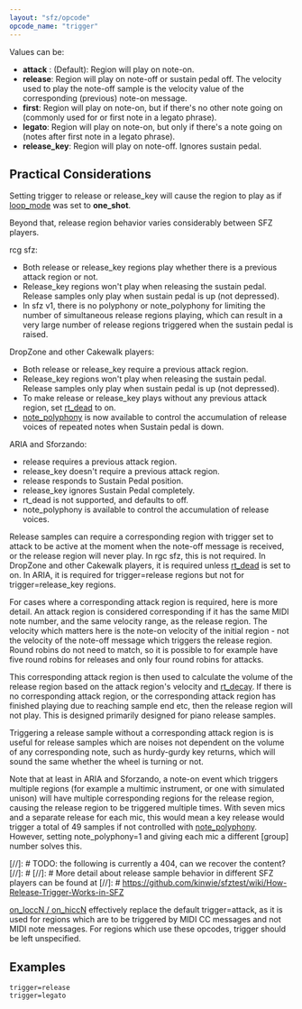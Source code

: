 ```yaml
---
layout: "sfz/opcode"
opcode_name: "trigger"
---
```

Values can be:

- **attack** : (Default): Region will play on note-on.
- **release**: Region will play on note-off or sustain pedal off. The velocity
               used to play the note-off sample is the velocity value of the
               corresponding (previous) note-on message.
- **first**: Region will play on note-on, but if there's no other note going on
             (commonly used for or first note in a legato phrase).
- **legato**: Region will play on note-on, but only if there's a note going on
              (notes after first note in a legato phrase).
- **release_key**: Region will play on note-off. Ignores sustain pedal.

## Practical Considerations

Setting trigger to release or release_key will cause the region to play as if
[loop_mode] was set to **one_shot**.

Beyond that, release region behavior varies considerably between SFZ players.

rcg sfz:
* Both release or release_key regions play whether there is a previous attack region or not.
* Release_key regions won't play when releasing the sustain pedal. Release samples only play
when sustain pedal is up (not depressed).
* In sfz v1, there is no polyphony or note_polyphony for limiting the number of simultaneous
release regions playing, which can result in a very large number of release regions triggered
when the sustain pedal is raised.

DropZone and other Cakewalk players:
* Both release or release_key require a previous attack region.
* Release_key regions won't play when releasing the sustain pedal. Release samples only play
when sustain pedal is up (not depressed).
* To make release or release_key plays without any previous attack region, set
[rt_dead] to on.
* [note_polyphony] is now available to control the accumulation of
release voices of repeated notes when Sustain pedal is down.

ARIA and Sforzando:
* release requires a previous attack region.
* release_key doesn't require a previous attack region.
* release responds to Sustain Pedal position.
* release_key ignores Sustain Pedal completely.
* rt_dead is not supported, and defaults to off.
* note_polyphony is available to control the accumulation of release voices.

Release samples can require a corresponding region with trigger set to attack to be active at
the moment when the note-off message is received, or the release region will never play.
In rgc sfz, this is not required. In DropZone and other Cakewalk players, it is required
unless [rt_dead] is set to on. In ARIA, it is required for trigger=release
regions but not for trigger=release_key regions.

For cases where a corresponding attack region is required, here is more detail.
An attack region is considered corresponding if it has the same MIDI note number,
and the same velocity range, as the release region. The velocity which matters here is
the note-on velocity of the initial region - not the velocity of the note-off message
which triggers the release region. Round robins do not need to match, so it is possible
to for example have five round robins for releases and only four round robins for
attacks.

This corresponding attack region is then used to calculate the volume of the release
region based on the attack region's velocity and [rt_decay]. If there is
no corresponding attack region, or the corresponding attack region has finished playing due
to reaching sample end etc, then the release region will not play. This is designed primarily
designed for piano release samples.

Triggering a release sample without a corresponding attack region is is useful for release
samples which are noises not dependent on the volume of any corresponding note, such
as hurdy-gurdy key returns, which will sound the same whether the wheel is turning
or not.

Note that at least in ARIA and Sforzando, a note-on event which triggers multiple regions
(for example a multimic instrument, or one with simulated unison) will have multiple
corresponding regions for the release region, causing the release region to be triggered
multiple times. With seven mics and a separate release for each mic, this would mean a
key release would trigger a total of 49 samples if not controlled with [note_polyphony].
However, setting note_polyphony=1 and giving each mic a different [group] number solves this.

[//]: # TODO: the following is currently a 404, can we recover the content?
[//]: #
[//]: # More detail about release sample behavior in different SFZ players can be found at
[//]: # https://github.com/kinwie/sfztest/wiki/How-Release-Trigger-Works-in-SFZ

[on_loccN / on_hiccN] effectively replace the default trigger=attack,
as it is used for regions which are to be triggered by MIDI CC messages and not MIDI
note messages. For regions which use these opcodes, trigger should be left unspecified.

## Examples

```
trigger=release
trigger=legato
```


[loop_mode]:         loop_mode
[note_polyphony]:    note_polyphony
[on_loccN / on_hiccN]: on_loccN
[rt_dead]:           rt_dead
[rt_decay]:          rt_decay
